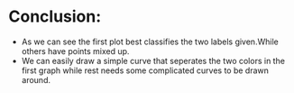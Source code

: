 # Conclusion:
* As we can see the first plot best classifies the two labels given.While others have points mixed up.
* We can easily draw a simple curve that seperates the two colors in the first graph while rest needs some complicated curves to be drawn around.
